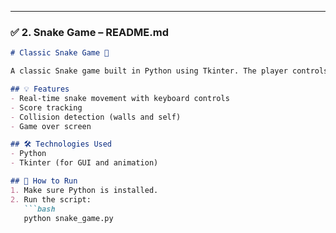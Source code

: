 
---

### ✅ **2. Snake Game – README.md**

```markdown
# Classic Snake Game 🐍

A classic Snake game built in Python using Tkinter. The player controls the snake using arrow keys and tries to eat food blocks to grow the snake and score points.

## 💡 Features
- Real-time snake movement with keyboard controls
- Score tracking
- Collision detection (walls and self)
- Game over screen

## 🛠️ Technologies Used
- Python
- Tkinter (for GUI and animation)

## 🚀 How to Run
1. Make sure Python is installed.
2. Run the script:
   ```bash
   python snake_game.py
